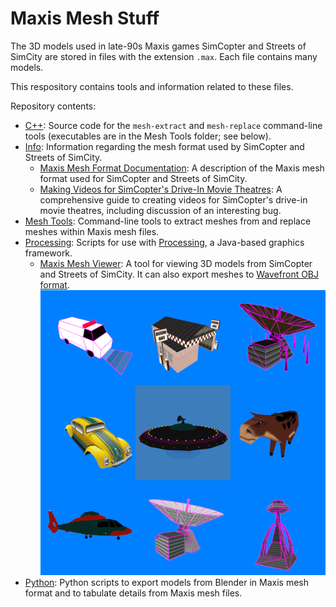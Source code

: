 # Maxis Mesh Stuff

The 3D models used in late-90s Maxis games SimCopter and Streets of SimCity are stored in files with the extension `.max`. Each file contains many models.

This respository contains tools and information related to these files.

Repository contents:
* [C++](C++): Source code for the `mesh-extract` and `mesh-replace` command-line tools (executables are in the Mesh Tools folder; see below).
* [Info](Info): Information regarding the mesh format used by SimCopter and Streets of SimCity.
  * [Maxis Mesh Format Documentation](Info/Maxis-Mesh-Format.md): A description of the Maxis mesh format used for SimCopter and Streets of SimCity.
  * [Making Videos for SimCopter's Drive-In Movie Theatres](Info/Making-Videos-for-SimCopter's-Drive-In-Movie-Theatres.md): A comprehensive guide to creating videos for SimCopter's drive-in movie theatres, including discussion of an interesting bug.
* [Mesh Tools](Mesh-tools): Command-line tools to extract meshes from and replace meshes within Maxis mesh files.
* [Processing](Processing): Scripts for use with [Processing](https://processing.org/), a Java-based graphics framework.
  * [Maxis Mesh Viewer](Processing/maxis_mesh_viewer): A tool for viewing 3D models from SimCopter and Streets of SimCity. It can also export meshes to [Wavefront OBJ format](https://en.wikipedia.org/wiki/Wavefront_.obj_file).
      ![Some of the meshes from SimCopter and Streets of SimCity viewed in the Maxis Mesh Viewer.](readme-assets/mmv-gallery.png)
* [Python](Python): Python scripts to export models from Blender in Maxis mesh format and to tabulate details from Maxis mesh files.